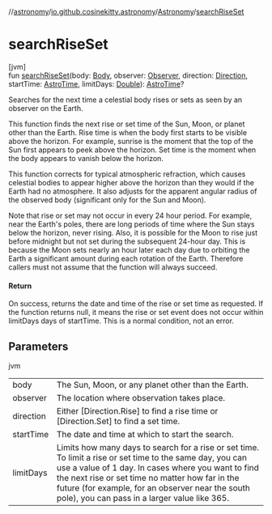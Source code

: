 //[astronomy](../../../index.md)/[io.github.cosinekitty.astronomy](../index.md)/[Astronomy](index.md)/[searchRiseSet](search-rise-set.md)

# searchRiseSet

[jvm]\
fun [searchRiseSet](search-rise-set.md)(body: [Body](../-body/index.md), observer: [Observer](../-observer/index.md), direction: [Direction](../-direction/index.md), startTime: [AstroTime](../-astro-time/index.md), limitDays: [Double](https://kotlinlang.org/api/latest/jvm/stdlib/kotlin/-double/index.html)): [AstroTime](../-astro-time/index.md)?

Searches for the next time a celestial body rises or sets as seen by an observer on the Earth.

This function finds the next rise or set time of the Sun, Moon, or planet other than the Earth. Rise time is when the body first starts to be visible above the horizon. For example, sunrise is the moment that the top of the Sun first appears to peek above the horizon. Set time is the moment when the body appears to vanish below the horizon.

This function corrects for typical atmospheric refraction, which causes celestial bodies to appear higher above the horizon than they would if the Earth had no atmosphere. It also adjusts for the apparent angular radius of the observed body (significant only for the Sun and Moon).

Note that rise or set may not occur in every 24 hour period. For example, near the Earth's poles, there are long periods of time where the Sun stays below the horizon, never rising. Also, it is possible for the Moon to rise just before midnight but not set during the subsequent 24-hour day. This is because the Moon sets nearly an hour later each day due to orbiting the Earth a significant amount during each rotation of the Earth. Therefore callers must not assume that the function will always succeed.

#### Return

On success, returns the date and time of the rise or set time as requested. If the function returns null, it means the rise or set event does not occur within limitDays days of startTime. This is a normal condition, not an error.

## Parameters

jvm

| | |
|---|---|
| body | The Sun, Moon, or any planet other than the Earth. |
| observer | The location where observation takes place. |
| direction | Either [Direction.Rise] to find a rise time or [Direction.Set] to find a set time. |
| startTime | The date and time at which to start the search. |
| limitDays | Limits how many days to search for a rise or set time.     To limit a rise or set time to the same day, you can use a value of 1 day.     In cases where you want to find the next rise or set time no matter how far     in the future (for example, for an observer near the south pole), you can     pass in a larger value like 365. |
